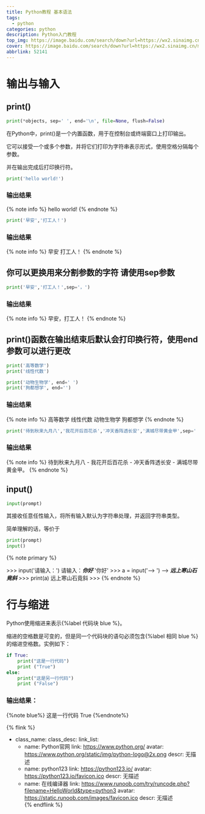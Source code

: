 ```yaml
---
title: Python教程 基本语法
tags:
  - python
categories: python
description: Python入门教程
top_img: https://image.baidu.com/search/down?url=https://wx2.sinaimg.cn/mw2000/00817ymegy1he8b3l8b1ij327118gtkj.jpg
cover: https://image.baidu.com/search/down?url=https://wx2.sinaimg.cn/mw690/00817ymegy1he8b3l8b1ij327118gtkj.jpg
abbrlink: 52141
---
```

# 输出与输入

## print()
```python 
print(*objects, sep=' ', end='\n', file=None, flush=False) 
```
在Python中，print()是一个内置函数，用于在控制台或终端窗口上打印输出。 

它可以接受一个或多个参数，并将它们打印为字符串表示形式，使用空格分隔每个参数。

并在输出完成后打印换行符。

```python
print('hello world!')
```
### 输出结果
{% note info %}
hello world!
{% endnote %}
```python
print('早安','打工人！')
```


### 输出结果
{% note info %}
早安 打工人！
{% endnote %}

## 你可以更换用来分割参数的字符 请使用sep参数
```python
print('早安','打工人！',sep='，')
```

### 输出结果
{% note info %}
早安，打工人！
{% endnote %}

## print()函数在输出结束后默认会打印换行符，使用end参数可以进行更改
```python
print('高等数学')
print('线性代数')

print('动物生物学', end=' ')
print('狗都想学', end='')
```
### 输出结果
{% note info %}
高等数学
线性代数
动物生物学 狗都想学
{% endnote %}
```python
print('待到秋来九月八','我花开后百花杀','冲天香阵透长安','满城尽带黄金甲',sep=' - ',end='。')
```
### 输出结果
{% note info %}
待到秋来九月八 - 我花开后百花杀 - 冲天香阵透长安 - 满城尽带黄金甲。
{% endnote %}

## input()
```python
input(prompt)
```
其接收任意任性输入，将所有输入默认为字符串处理，并返回字符串类型。 

简单理解的话，等价于
```python
print(prompt)
input()
```
{% note primary %}

\>\>\> input('请输入：')
请输入：***你好***
'你好'
\>\>\> a = input('--> ')
\-\-\> ***远上寒山石竟斜***
\>\>\> print(a)
远上寒山石竟斜
\>\>\> 
{% endnote %}

# 行与缩进

Python使用缩进来表示{%label 代码块 blue %}。

缩进的空格数是可变的，但是同一个代码块的语句必须包含{%label 相同 blue %}的缩进空格数。实例如下：

```python
if True:
    print("这是一行代码")
    print ("True")
else:
    print("这是另一行代码")
    print ("False")
```
### 输出结果：
{%note blue%}
这是一行代码
True
{%endnote%}

{% flink %} 
- class_name: 
  class_desc: 
  link_list:
    - name: Python官网
      link: https://www.python.org/
      avatar: https://www.python.org/static/img/python-logo@2x.png
      descr: 无描述
    - name: python123
      link: https://python123.io/
      avatar: https://python123.io/favicon.ico
      descr: 无描述 
    - name: 在线编译器
      link: https://www.runoob.com/try/runcode.php?filename=HelloWorld&type=python3
      avatar: https://static.runoob.com/images/favicon.ico 
      descr: 无描述  
      {% endflink %}